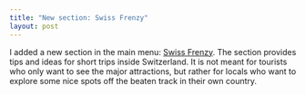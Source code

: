 ```yaml
---
title: "New section: Swiss Frenzy"
layout: post
---
```


I added a new section in the main menu: [Swiss Frenzy](/frenzy). The section provides tips and ideas for short trips inside Switzerland. It is not meant for tourists who only want to see the major attractions, but rather for locals who want to explore some nice spots off the beaten track in their own country.
